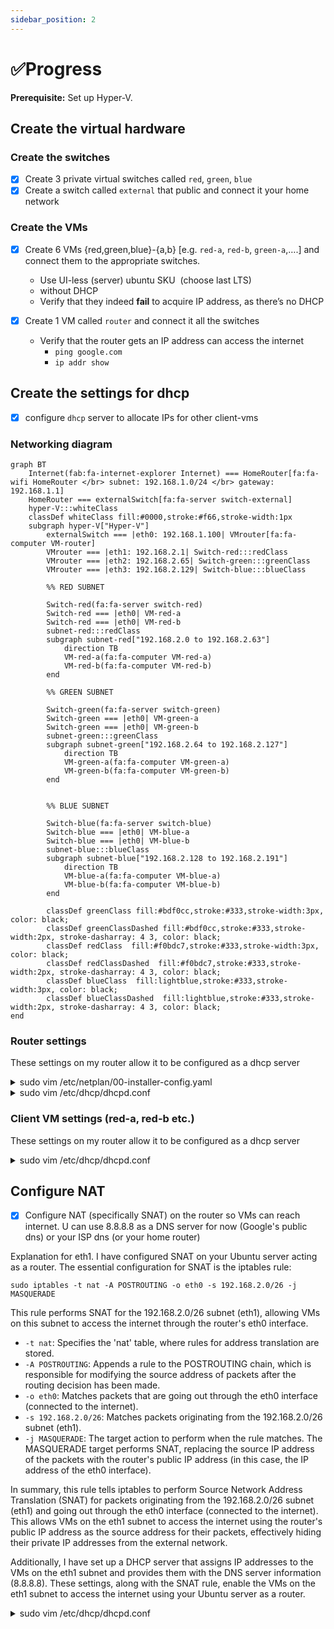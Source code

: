 ```yaml
---
sidebar_position: 2
---
```


# ✅Progress

**Prerequisite:** Set up Hyper-V.

## Create the virtual hardware

### Create the switches

- [x] Create 3 private virtual switches called `red`, `green`, `blue`
- [x] Create a switch called `external` that public and connect it your home network

### Create the VMs

- [x] Create 6 VMs {red,green,blue}-{a,b} [e.g. `red-a`, `red-b`, `green-a`,….] and connect them to the appropriate switches.

  - Use UI-less (server) ubuntu SKU  (choose last LTS)
  - without DHCP
  - Verify that they indeed **fail** to acquire IP address, as there’s no DHCP

- [x] Create 1 VM called `router` and connect it all the switches
  - Verify that the router gets an IP address can access the internet
    - `ping google.com`
    - `ip addr show`

## Create the settings for dhcp

- [x] configure `dhcp` server to allocate IPs for other client-vms

### Networking diagram

```mermaid
graph BT
    Internet(fab:fa-internet-explorer Internet) === HomeRouter[fa:fa-wifi HomeRouter </br> subnet: 192.168.1.0/24 </br> gateway: 192.168.1.1]
    HomeRouter === externalSwitch[fa:fa-server switch-external]
    hyper-V:::whiteClass
    classDef whiteClass fill:#0000,stroke:#f66,stroke-width:1px
    subgraph hyper-V["Hyper-V"]
        externalSwitch === |eth0: 192.168.1.100| VMrouter[fa:fa-computer VM-router]
        VMrouter === |eth1: 192.168.2.1| Switch-red:::redClass
        VMrouter === |eth2: 192.168.2.65| Switch-green:::greenClass
        VMrouter === |eth3: 192.168.2.129| Switch-blue:::blueClass

        %% RED SUBNET

        Switch-red(fa:fa-server switch-red)
        Switch-red === |eth0| VM-red-a
        Switch-red === |eth0| VM-red-b
        subnet-red:::redClass
        subgraph subnet-red["192.168.2.0 to 192.168.2.63"]
            direction TB
            VM-red-a(fa:fa-computer VM-red-a)
            VM-red-b(fa:fa-computer VM-red-b)
        end

        %% GREEN SUBNET

        Switch-green(fa:fa-server switch-green)
        Switch-green === |eth0| VM-green-a
        Switch-green === |eth0| VM-green-b
        subnet-green:::greenClass
        subgraph subnet-green["192.168.2.64 to 192.168.2.127"]
            direction TB
            VM-green-a(fa:fa-computer VM-green-a)
            VM-green-b(fa:fa-computer VM-green-b)
        end

        
        %% BLUE SUBNET

        Switch-blue(fa:fa-server switch-blue)
        Switch-blue === |eth0| VM-blue-a
        Switch-blue === |eth0| VM-blue-b
        subnet-blue:::blueClass
        subgraph subnet-blue["192.168.2.128 to 192.168.2.191"]
            direction TB
            VM-blue-a(fa:fa-computer VM-blue-a)
            VM-blue-b(fa:fa-computer VM-blue-b)
        end

        classDef greenClass fill:#bdf0cc,stroke:#333,stroke-width:3px, color: black;
        classDef greenClassDashed fill:#bdf0cc,stroke:#333,stroke-width:2px, stroke-dasharray: 4 3, color: black;
        classDef redClass  fill:#f0bdc7,stroke:#333,stroke-width:3px, color: black;
        classDef redClassDashed  fill:#f0bdc7,stroke:#333,stroke-width:2px, stroke-dasharray: 4 3, color: black;
        classDef blueClass  fill:lightblue,stroke:#333,stroke-width:3px, color: black;
        classDef blueClassDashed  fill:lightblue,stroke:#333,stroke-width:2px, stroke-dasharray: 4 3, color: black;
end
```

### Router settings

These settings on my router allow it to be configured as a dhcp server

<details>
<summary>sudo vim /etc/netplan/00-installer-config.yaml</summary>

```
network:
  version: 2
  renderer: networkd
  ethernets:
    eth0:
      dhcp4: true
    eth1: # RED NETWORK
      addresses:
        - 192.168.2.1/26
      nameservers:
        addresses: [127.0.0.1]
      routes:
        - to: 127.0.0.1
          via: 192.168.2.1
    eth2: # GREEN NETWORK
      addresses:
        - 192.168.2.65/26
      nameservers:
        addresses: [127.0.0.1]
      routes:
        - to: 127.0.0.1
          via: 192.168.2.65
    eth3: # BLUE NETWORK
      addresses:
        - 192.168.2.129/26
      nameservers:
        addresses: [127.0.0.1]
      routes:
        - to: 127.0.0.1
          via: 192.168.2.129
```
</details>

<details>
<summary>sudo vim /etc/dhcp/dhcpd.conf</summary>

```
default-lease-time 600;
max-lease-time 7200;

ddns-update-style none;

authoritative;

# RED
subnet 192.168.2.0 netmask 255.255.255.192 {
  range 192.168.2.2 192.168.2.62;
  option routers 192.168.2.1;
  option domain-name-servers 127.0.0.1;
  interface eth1;
}
# GREEN
subnet 192.168.2.64 netmask 255.255.255.192 {
  range 192.168.2.66 192.168.2.126;
  option routers 192.168.2.65;
  option domain-name-servers 127.0.0.1;
  interface eth2;
}
# BLUE
subnet 192.168.2.128 netmask 255.255.255.192 {
  range 192.168.2.130 192.168.2.190;
  option routers 192.168.2.129;
  option domain-name-servers 127.0.0.1;
  interface eth3;
}
```
</details>

### Client VM settings (red-a, red-b etc.)

These settings on my router allow it to be configured as a dhcp server


<details>
<summary>sudo vim /etc/dhcp/dhcpd.conf</summary>

```
network:
  version: 2
  ethernets:
    eth0:
      dhcp4: true
```

</details>

## Configure NAT

- [x] Configure NAT (specifically SNAT) on the router so VMs can reach internet. U can use 8.8.8.8 as a DNS server for now (Google's public dns) or your ISP dns (or your home router)

Explanation for eth1.
I have configured SNAT on your Ubuntu server acting as a router. The essential configuration for SNAT is the iptables rule:

`sudo iptables -t nat -A POSTROUTING -o eth0 -s 192.168.2.0/26 -j MASQUERADE`

This rule performs SNAT for the 192.168.2.0/26 subnet (eth1), allowing VMs on this subnet to access the internet through the router's eth0 interface.

-   `-t nat`: Specifies the 'nat' table, where rules for address translation are stored.
-   `-A POSTROUTING`: Appends a rule to the POSTROUTING chain, which is responsible for modifying the source address of packets after the routing decision has been made.
-   `-o eth0`: Matches packets that are going out through the eth0 interface (connected to the internet).
-   `-s 192.168.2.0/26`: Matches packets originating from the 192.168.2.0/26 subnet (eth1).
-   `-j MASQUERADE`: The target action to perform when the rule matches. The MASQUERADE target performs SNAT, replacing the source IP address of the packets with the router's public IP address (in this case, the IP address of the eth0 interface).

In summary, this rule tells iptables to perform Source Network Address Translation (SNAT) for packets originating from the 192.168.2.0/26 subnet (eth1) and going out through the eth0 interface (connected to the internet). This allows VMs on the eth1 subnet to access the internet using the router's public IP address as the source address for their packets, effectively hiding their private IP addresses from the external network.

Additionally, I have set up a DHCP server that assigns IP addresses to the VMs on the eth1 subnet and provides them with the DNS server information (8.8.8.8). These settings, along with the SNAT rule, enable the VMs on the eth1 subnet to access the internet using your Ubuntu server as a router.

<details>
<summary>sudo vim /etc/dhcp/dhcpd.conf</summary>

```
default-lease-time 600;
max-lease-time 7200;

ddns-update-style none;

authoritative;

# RED
subnet 192.168.2.0 netmask 255.255.255.192 {
  range 192.168.2.2 192.168.2.62;
  option routers 192.168.2.1;
  option domain-name-servers 8.8.8.8;
  interface eth1;
}
# GREEN
subnet 192.168.2.64 netmask 255.255.255.192 {
  range 192.168.2.66 192.168.2.126;
  option routers 192.168.2.65;
  option domain-name-servers 8.8.8.8;
  interface eth2;
}
# BLUE
subnet 192.168.2.128 netmask 255.255.255.192 {
  range 192.168.2.130 192.168.2.190;
  option routers 192.168.2.129;
  option domain-name-servers 8.8.8.8;
  interface eth3;
}
```
</details>